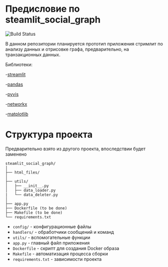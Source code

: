 # Предисловие по steamlit_social_graph

![Build Status](https://github.com/max37400/steamlit_social_graph/actions/workflows/tests.yml/badge.svg)

В данном репозитории планируется прототип приложения стримлит по анализу данных и отрисовке графа, предварительно, на транзакционных данных.

Библиотеки:

-[streamlit](https://streamlit.io/)

-[pandas](https://pandas.pydata.org/)

-[pyvis](https://pyvis.readthedocs.io/en/latest/)

-[networkx](https://networkx.org/documentation/stable/index.html)

-[matplotlib](https://matplotlib.org/)

# Структура проекта

Предварительно взято из другого проекта, впоследствии будет заменено

```
steamlit_social_graph/
│
├── html_files/
│
├── utils/
│   ├── __init__.py
│   ├── data_loader.py
|   └── data_deleter.py
│
├── app.py
├── Dockerfile (to be done)
├── Makefile (to be done)
└── requirements.txt
```

- `config/` - конфигурационные файлы
- `handlers/` - обработчики сообщений и команд
- `utils/` - вспомогательные функции
- `app.py` - главный файл приложения
- `Dockerfile` - скрипт для создания Docker образа
- `Makefile` - автоматизация процесса сборки
- `requirements.txt` - зависимости проекта